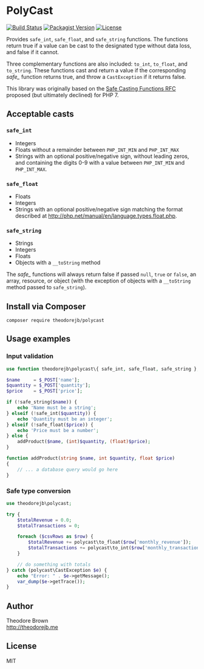 # PolyCast

[![Build Status](https://travis-ci.org/theodorejb/PolyCast.svg?branch=master)](https://travis-ci.org/theodorejb/PolyCast) [![Packagist Version](https://img.shields.io/packagist/v/theodorejb/polycast.svg)](https://packagist.org/packages/theodorejb/polycast) [![License](https://img.shields.io/packagist/l/theodorejb/polycast.svg)](LICENSE.md)

Provides `safe_int`, `safe_float`, and `safe_string` functions.
The functions return true if a value can be cast to the designated type without
data loss, and false if it cannot.

Three complementary functions are also included: `to_int`, `to_float`, and
`to_string`. These functions cast and return a value if the corresponding
*safe_* function returns true, and throw a `CastException` if it returns false.

This library was originally based on the [Safe Casting Functions RFC](https://wiki.php.net/rfc/safe_cast)
proposed (but ultimately declined) for PHP 7.

## Acceptable casts

### `safe_int`

* Integers
* Floats without a remainder between `PHP_INT_MIN` and `PHP_INT_MAX`
* Strings with an optional positive/negative sign, without leading zeros, and
containing the digits 0-9 with a value between `PHP_INT_MIN` and `PHP_INT_MAX`.

### `safe_float`

* Floats
* Integers
* Strings with an optional positive/negative sign matching the format described
at http://php.net/manual/en/language.types.float.php.

### `safe_string`

* Strings
* Integers
* Floats
* Objects with a `__toString` method

The *safe_* functions will always return false if passed `null`, `true` or
`false`, an array, resource, or object (with the exception of objects with a
`__toString` method passed to `safe_string`).

## Install via Composer

`composer require theodorejb/polycast`

## Usage examples

### Input validation

```php
use function theodorejb\polycast\{ safe_int, safe_float, safe_string };

$name     = $_POST['name'];
$quantity = $_POST['quantity'];
$price    = $_POST['price'];

if (!safe_string($name)) {
    echo 'Name must be a string';
} elseif (!safe_int($quantity)) {
    echo 'Quantity must be an integer';
} elseif (!safe_float($price)) {
    echo 'Price must be a number';
} else {
    addProduct($name, (int)$quantity, (float)$price);
}

function addProduct(string $name, int $quantity, float $price)
{
    // ... a database query would go here
}
```

### Safe type conversion

```php
use theodorejb\polycast;

try {
    $totalRevenue = 0.0;
    $totalTransactions = 0;

    foreach ($csvRows as $row) {
        $totalRevenue += polycast\to_float($row['monthly_revenue']);
        $totalTransactions += polycast\to_int($row['monthly_transactions']);
    }

    // do something with totals
} catch (polycast\CastException $e) {
    echo "Error: " . $e->getMessage();
    var_dump($e->getTrace());
}
```

## Author

Theodore Brown  
<http://theodorejb.me>

## License

MIT
